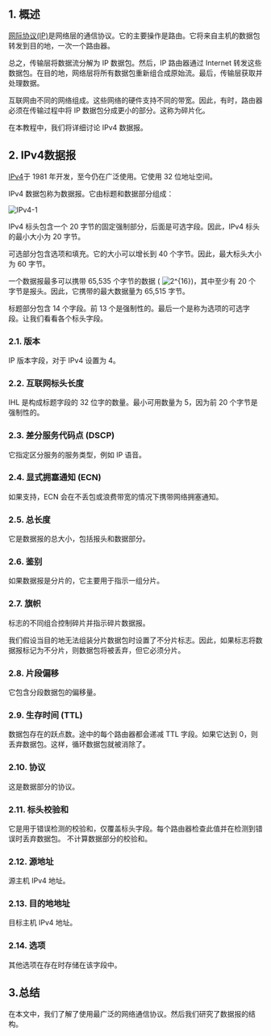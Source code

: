 ## 1. 概述

[网际协议(IP)](https://www.baeldung.com/cs/popular-network-protocols#internet-protocol-ip)是网络层的通信协议。它的主要操作是路由。它将来自主机的数据包转发到目的地，一次一个路由器。

总之，传输层将数据流分解为 IP 数据包。然后，IP 路由器通过 Internet 转发这些数据包。在目的地，网络层将所有数据包重新组合成原始流。最后，传输层获取并处理数据。

互联网由不同的网络组成。这些网络的硬件支持不同的带宽。因此，有时，路由器必须在传输过程中将 IP 数据包分成更小的部分。这称为碎片化。

在本教程中，我们将详细讨论 IPv4 数据报。

## 2. IPv4数据报

[IPv4](https://www.baeldung.com/cs/ipv4-vs-ipv6#ipv4)于 1981 年开发，至今仍在广泛使用。它使用 32 位地址空间。

IPv4 数据包称为数据报。它由标题和数据部分组成：

![IPv4-1](https://www.baeldung.com/wp-content/uploads/sites/4/2021/09/IPv4-1.png)

IPv4 标头包含一个 20 字节的固定强制部分，后面是可选字段。因此，IPv4 标头的最小大小为 20 字节。

可选部分包含选项和填充。它的大小可以增长到 40 个字节。因此，最大标头大小为 60 字节。

一个数据报最多可以携带 65,535 个字节的数据 ( ![2^{16}](https://www.baeldung.com/wp-content/ql-cache/quicklatex.com-2b046eb9d1dd37dd97a8e4e952c67a42_l3.svg))，其中至少有 20 个字节是报头。因此，它携带的最大数据量为 65,515 字节。

标题部分包含 14 个字段。前 13 个是强制性的。最后一个是称为选项的可选字段。让我们看看各个标头字段。

### 2.1. 版本

IP 版本字段，对于 IPv4 设置为 4。

### 2.2. 互联网标头长度

IHL 是构成标题字段的 32 位字的数量。最小可用数量为 5，因为前 20 个字节是强制性的。

### 2.3. 差分服务代码点 (DSCP)

它指定区分服务的服务类型，例如 IP 语音。

### 2.4. 显式拥塞通知 (ECN)

如果支持，ECN 会在不丢包或浪费带宽的情况下携带网络拥塞通知。

### 2.5. 总长度

它是数据报的总大小，包括报头和数据部分。

### 2.6. 鉴别

如果数据报是分片的，它主要用于指示一组分片。

### 2.7. 旗帜

标志的不同组合控制碎片并指示碎片数据报。

我们假设当目的地无法组装分片数据包时设置了不分片标志。因此，如果标志将数据报标记为不分片，则数据包将被丢弃，但它必须分片。

### 2.8. 片段偏移

它包含分段数据包的偏移量。

### 2.9. 生存时间 (TTL)

数据包存在的跃点数。途中的每个路由器都会递减 TTL 字段。如果它达到 0，则丢弃数据包。这样，循环数据包就被消除了。

### 2.10. 协议

这是数据部分的协议。

### 2.11. 标头校验和

它是用于错误检测的校验和，仅覆盖标头字段。每个路由器检查此值并在检测到错误时丢弃数据包。
不计算数据部分的校验和。

### 2.12. 源地址

源主机 IPv4 地址。

### 2.13. 目的地地址

目标主机 IPv4 地址。

### 2.14. 选项

其他选项在存在时存储在该字段中。

## 3.总结

在本文中，我们了解了使用最广泛的网络通信协议。然后我们研究了数据报的结构。